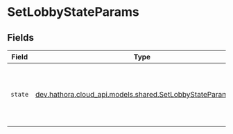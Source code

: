 # SetLobbyStateParams


## Fields

| Field                                                                                                           | Type                                                                                                            | Required                                                                                                        | Description                                                                                                     |
| --------------------------------------------------------------------------------------------------------------- | --------------------------------------------------------------------------------------------------------------- | --------------------------------------------------------------------------------------------------------------- | --------------------------------------------------------------------------------------------------------------- |
| `state`                                                                                                         | [dev.hathora.cloud_api.models.shared.SetLobbyStateParamsState](../../models/shared/SetLobbyStateParamsState.md) | :heavy_check_mark:                                                                                              | JSON blob to store metadata for a room. Must be smaller than 1MB.                                               |